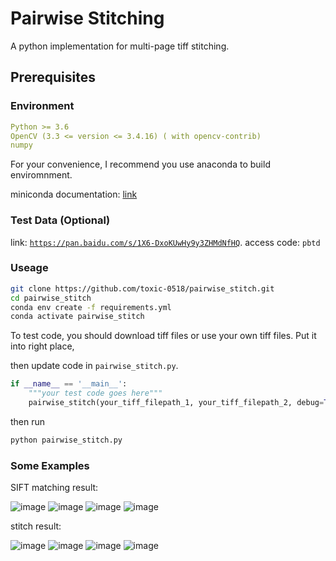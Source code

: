 # Pairwise Stitching
A python implementation for multi-page tiff stitching.

## Prerequisites

### Environment
```yaml
Python >= 3.6
OpenCV (3.3 <= version <= 3.4.16) ( with opencv-contrib)
numpy
```

For your convenience, I recommend you use anaconda to build enviromnment.

miniconda documentation: [link](https://docs.conda.io/en/latest/miniconda.html)

### Test Data (Optional)
link: [`https://pan.baidu.com/s/1X6-DxoKUwHy9y3ZHMdNfHQ`](https://pan.baidu.com/s/1X6-DxoKUwHy9y3ZHMdNfHQ).  access code: `pbtd` 

### Useage

```sh
git clone https://github.com/toxic-0518/pairwise_stitch.git
cd pairwise_stitch
conda env create -f requirements.yml
conda activate pairwise_stitch
```

To test code, you should download tiff files or use your own tiff files. Put it into right place,

then update code in `pairwise_stitch.py`.

```python
if __name__ == '__main__':
    """your test code goes here"""
    pairwise_stitch(your_tiff_filepath_1, your_tiff_filepath_2, debug=True)
```

then run
```bash
python pairwise_stitch.py
```


### Some Examples

SIFT matching result:

![image](https://github.com/toxic-0518/pairwise_stitch/blob/master/images/1.png)
![image](https://github.com/toxic-0518/pairwise_stitch/blob/master/images/2.png)
![image](https://github.com/toxic-0518/pairwise_stitch/blob/master/images/3.png)
![image](https://github.com/toxic-0518/pairwise_stitch/blob/master/images/4.png)

stitch result:

![image](https://github.com/toxic-0518/pairwise_stitch/blob/master/images/result_1.png)
![image](https://github.com/toxic-0518/pairwise_stitch/blob/master/images/result_2.png)
![image](https://github.com/toxic-0518/pairwise_stitch/blob/master/images/result_3.png)
![image](https://github.com/toxic-0518/pairwise_stitch/blob/master/images/result_4.png)



